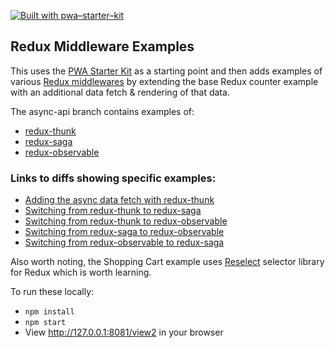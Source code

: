 [![Built with pwa–starter–kit](https://img.shields.io/badge/built_with-pwa–starter–kit_-blue.svg)](https://github.com/Polymer/pwa-starter-kit "Built with pwa–starter–kit")

## Redux Middleware Examples

This uses the [PWA Starter Kit](https://pwa-starter-kit.polymer-project.org/) as a starting point
and then adds examples of various [Redux middlewares](https://redux.js.org/advanced/middleware)
by extending the base Redux counter example with an additional data fetch & rendering of that data.

The async-api branch contains examples of:
- [redux-thunk](https://github.com/reduxjs/redux-thunk)
- [redux-saga](https://redux-saga.js.org/)
- [redux-observable](https://redux-observable.js.org/)

### Links to diffs showing specific examples:
- [Adding the async data fetch with redux-thunk](https://github.com/ComcastSamples/pwa-starter-kit-redux-middlewares/commit/285effcb5b3e9a9fe669b1984c0c24f97b282ab8)
- [Switching from redux-thunk to redux-saga](https://github.com/ComcastSamples/pwa-starter-kit-redux-middlewares/commit/a31e7188f8580f4fa11b13e1b744c88d8b4790fc)
- [Switching from redux-thunk to redux-observable](https://github.com/ComcastSamples/pwa-starter-kit-redux-middlewares/compare/285effc..414eaf2)
- [Switching from redux-saga to redux-observable](https://github.com/ComcastSamples/pwa-starter-kit-redux-middlewares/commit/414eaf27770e404be1de8982e4c1a6206d8d2394)
- [Switching from redux-observable to redux-saga](https://github.com/ComcastSamples/pwa-starter-kit-redux-middlewares/compare/414eaf2..a31e718)

Also worth noting, the Shopping Cart example uses [Reselect](https://github.com/reduxjs/reselect) selector library for Redux which is worth learning.

To run these locally:
- `npm install`
- `npm start`
- View http://127.0.0.1:8081/view2 in your browser

